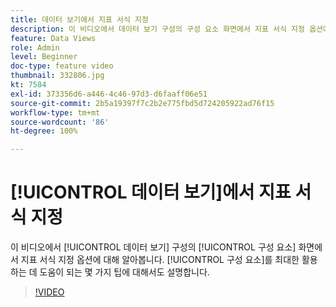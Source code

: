 ```yaml
---
title: 데이터 보기에서 지표 서식 지정
description: 이 비디오에서 데이터 보기 구성의 구성 요소 화면에서 지표 서식 지정 옵션에 대해 알아봅니다. 구성 요소를 최대한 활용하는 데 도움이 되는 몇 가지 팁에 대해서도 설명합니다.
feature: Data Views
role: Admin
level: Beginner
doc-type: feature video
thumbnail: 332806.jpg
kt: 7584
exl-id: 373356d6-a446-4c46-97d3-d6faaff06e51
source-git-commit: 2b5a19397f7c2b2e775fbd5d724205922ad76f15
workflow-type: tm+mt
source-wordcount: '86'
ht-degree: 100%

---
```


# [!UICONTROL 데이터 보기]에서 지표 서식 지정

이 비디오에서 [!UICONTROL 데이터 보기] 구성의 [!UICONTROL 구성 요소] 화면에서 지표 서식 지정 옵션에 대해 알아봅니다. [!UICONTROL 구성 요소]를 최대한 활용하는 데 도움이 되는 몇 가지 팁에 대해서도 설명합니다.

>[!VIDEO](https://video.tv.adobe.com/v/3412367/?quality=12&learn=on&captions=kor)
